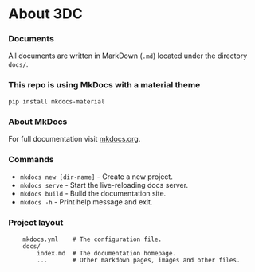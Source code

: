 # About 3DC

### Documents

All documents are written in MarkDown (`.md`) located under the directory `docs/`.


### This repo is using MkDocs with a material theme

```
pip install mkdocs-material
```

### About MkDocs

For full documentation visit [mkdocs.org](https://www.mkdocs.org).

### Commands

* `mkdocs new [dir-name]` - Create a new project.
* `mkdocs serve` - Start the live-reloading docs server.
* `mkdocs build` - Build the documentation site.
* `mkdocs -h` - Print help message and exit.

### Project layout
```
    mkdocs.yml    # The configuration file.
    docs/
        index.md  # The documentation homepage.
        ...       # Other markdown pages, images and other files.
```

